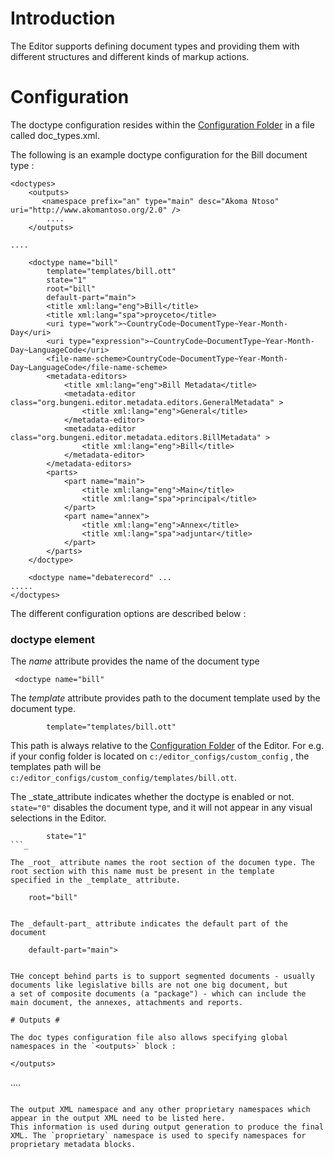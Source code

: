 

# Introduction #

The Editor supports defining document types and providing them with different structures and different kinds of markup actions.

# Configuration #

The doctype configuration resides within the [Configuration Folder](ConfigFolders.md) in a file called doc\_types.xml.

The following is an example doctype configuration for the Bill document type :

```
<doctypes>
    <outputs>
	   <namespace prefix="an" type="main" desc="Akoma Ntoso" uri="http://www.akomantoso.org/2.0" />
		....
	</outputs>

....

    <doctype name="bill"
        template="templates/bill.ott"
        state="1"
        root="bill"
        default-part="main">
        <title xml:lang="eng">Bill</title>
        <title xml:lang="spa">proyceto</title>
        <uri type="work">~CountryCode~DocumentType~Year-Month-Day</uri>
        <uri type="expression">~CountryCode~DocumentType~Year-Month-Day~LanguageCode</uri>
        <file-name-scheme>CountryCode~DocumentType~Year-Month-Day~LanguageCode</file-name-scheme>
        <metadata-editors>
            <title xml:lang="eng">Bill Metadata</title>
            <metadata-editor class="org.bungeni.editor.metadata.editors.GeneralMetadata" >
                <title xml:lang="eng">General</title>
            </metadata-editor>
            <metadata-editor class="org.bungeni.editor.metadata.editors.BillMetadata" >
                <title xml:lang="eng">Bill</title>
            </metadata-editor>
        </metadata-editors>
        <parts>
            <part name="main">
                <title xml:lang="eng">Main</title>
                <title xml:lang="spa">principal</title>
            </part>
            <part name="annex">
                <title xml:lang="eng">Annex</title>
                <title xml:lang="spa">adjuntar</title>
            </part>
        </parts>
    </doctype>

    <doctype name="debaterecord" ... 
.....
</doctypes>
```

The different configuration options are described below :

### doctype element ###

The _name_ attribute provides the name of the document type

```
 <doctype name="bill"
```

The _template_ attribute provides path to the document template used by the document type.

```
        template="templates/bill.ott"
```
This path is always relative to the [Configuration Folder](ConfigFolders.md) of the Editor. For e.g. if your config
folder is located on `c:/editor_configs/custom_config` , the templates path will be `c:/editor_configs/custom_config/templates/bill.ott`.


The _state\_attribute indicates whether the doctype is enabled or not. `state="0"` disables the document type, and it will
not appear in any visual selections in the Editor.
```
        state="1"
```_

The _root_ attribute names the root section of the documen type. The root section with this name must be present in the template
specified in the _template_ attribute.
```
        root="bill"
```

The _default-part_ attribute indicates the default part of the document
```
        default-part="main">
```

THe concept behind parts is to support segmented documents - usually documents like legislative bills are not one big document, but
a set of composite documents (a "package") - which can include the main document, the annexes, attachments and reports.

# Outputs #

The doc types configuration file also allows specifying global namespaces in the `<outputs>` block :

```
<doctypes>
    <outputs>
	   <namespace prefix="an" type="main" desc="Akoma Ntoso" uri="http://www.akomantoso.org/2.0" />
	   <namespace prefix="bg" type="proprietary" desc="Proprietary" uri="http://www.proprietary.org" />
	   
	</outputs>
....
</doctypes>

```

The output XML namespace and any other proprietary namespaces which appear in the output XML need to be listed here.
This information is used during output generation to produce the final XML. The `proprietary` namespace is used to specify namespaces for proprietary metadata blocks.
